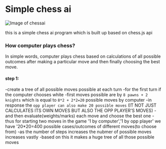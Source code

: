 
# Simple chess ai

![Image of chessai](https://drive.google.com/uc?id=19zoO9s76ifxuY78ABn_kZyNIAHUk-WI7)

this is a simple chess ai program which is built up based on chess.js api

### How computer plays chess?

In simple words, computer plays chess based on calculations of all possible outcomes after making a particular move and then finally choosing the best move.

#### step 1:
-create a tree of all possible moves possible at each turn
-for the first turn if the computer chooses white
-first moves possible are by `8 pawns + 2 knights` which is equal to	`8*2 + 2*2=20` possible moves by computer
-in response the `opp player can also make 20 possible moves`
(IT NOT JUST CALCULATES ITS OWN MOVES BUT ALSO THE OPP PLAYER'S MOVES)
-and then evaluate(weights/marks) each move and choose the best one
-thus for starting two moves in the game '1 by computer','1 by opp player' we have '20*20=400 possible cases/outcomes of different moves(to choose from)
-as the number of steps increases the nubmer of possible moves increases vastly
-based on this it makes a huge tree of all those possible moves
